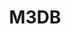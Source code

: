 ---
draft: false
title: M3DB
content:
  id: m3db
  name: M3DB
  website: https://m3db.io/
  short_description: M3 is a Prometheus compatible, easy to adopt metrics engine
---